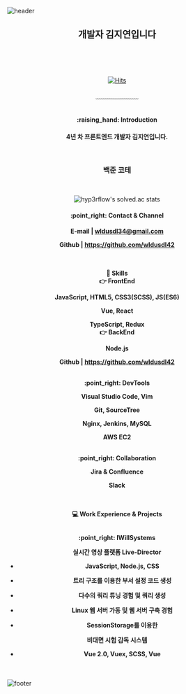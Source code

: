 ![header](https://capsule-render.vercel.app/api?type=waving&&color=gradient&height=100&section=header&fontSize=90)
<div align = "center">
<h2>개발자 김지연입니다</h2><br/>
<br/><br/>

[![Hits](https://hits.seeyoufarm.com/api/count/incr/badge.svg?url=https%3A%2F%2Fgithub.com%2Fwldusdl42&count_bg=%23FFD5D5&title_bg=%23FF7575&icon=&icon_color=%23E7E7E7&title=VISIT&edge_flat=false)](https://hits.seeyoufarm.com)
<br/><br/>
﹏﹏﹏﹏﹏﹏﹏
<br/><br/>

<h4>:raising_hand: Introduction<h4>

4년 차 프론트엔드 개발자 김지연입니다.

<br/>
<h3>백준 코테</h3><br/>

![hyp3rflow's solved.ac stats](https://github-readme-solvedac.hyp3rflow.vercel.app/api/?handle=wldusdl42)

<h4>:point_right: Contact & Channel<h4>

E-mail | wldusdl34@gmail.com

Github | https://github.com/wldusdl42

<br/><br/>
:wrench: Skills
<br/>
:point_right: FrontEnd

JavaScript, HTML5, CSS3(SCSS), JS(ES6)

Vue, React

TypeScript, Redux
<br/>
:point_right: BackEnd

Node.js 

Github | https://github.com/wldusdl42

<br/>
:point_right: DevTools

Visual Studio Code, Vim 

Git, SourceTree

Nginx, Jenkins, MySQL

AWS EC2

<br/>
:point_right: Collaboration

Jira & Confluence 

Slack

<br/><br/>
:computer: Work Experience & Projects

<br/>
:point_right: IWillSystems

실시간 영상 플랫폼 Live-Director

- JavaScript, Node.js, CSS

- 트리 구조를 이용한 부서 설정 코드 생성

- 다수의 쿼리 튜닝 경험 및 쿼리 생성

- Linux 웹 서버 가동 및 웹 서버 구축 경험

- SessionStorage를 이용한 

비대면 시험 감독 시스템

- Vue 2.0, Vuex, SCSS, Vue


</div>

<br/>

![footer](https://capsule-render.vercel.app/api?type=waving&&color=gradient&height=100&section=footer&fontSize=90)